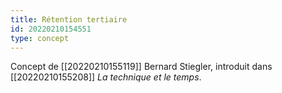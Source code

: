 ```yaml
---
title: Rétention tertiaire
id: 20220210154551
type: concept
---
```


Concept de [[20220210155119]] Bernard Stiegler, introduit dans [[20220210155208]] *La technique et le temps*.